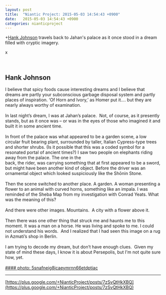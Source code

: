```yaml
---
layout: post
title:  "Niantic Project: 2015-05-03 14:54:43 +0900"
date:   2015-05-03 14:54:43 +0900
categories: nianticproject
---
```

+[Hank Johnson](https://plus.google.com/117792105926525258257 "") travels back to Jahan's palace as it once stood in a dream filled with cryptic imagery.

x<div class="shared"><br /><h2>Hank Johnson</h2>I believe that spicy foods cause interesting dreams and I believe that dreams are partly your subconscious garbage disposal system and partly places of inspiration. ‘Of Horn and Ivory,’ as Homer put it.... but they are nearly always worthy of examination.  <br /><br />In last night’s dream, I was at Jahan’s palace.  Not, of course, as it presently stands, but as it once was – or was in the eyes of those who imagined it and built it in some ancient time.<br /><br />In front of the palace was what appeared to be a garden scene, a low circular fruit bearing plant, surrounded by taller, Italian Cypress-type trees and shorter shrubs. (Is it possible that this was a coded symbol for a resonated portal of ancient times?) I saw two people on elephants riding away from the palace. The one in the<br />back, the rider, was carrying something that at first appeared to be a sword, but might have been another kind of object. Before the driver was an ornamental object which looked suspiciously like the Shōnin Stone. <br /> <br />Then the scene switched to another place. A garden. A woman presenting a flower to an animal with curved horns, something like an impala. I was reminded of the Sheba Map from my investigation with Conrad Yeats. What was the meaning of this?<br /> <br />And there were other images. Mountains.  A city with a flower above it. <br /> <br />Then there was one other thing that struck me and haunts me to this moment. It was a man on a horse. He was living and spoke to me. I could not understand his words.  And I realized that I had seen this image on a rug in Azmati’s shop in Berlin.<br /> <br />I am trying to decode my dream, but don’t have enough clues.  Given my state of mind these days, I know it is about Persepolis, but I'm not quite sure how, yet.<br /><br /></div>
[#### photo: 5snafneig8jcaeymrnn66etdptiac](https://lh3.googleusercontent.com/-xMaaoaNdBYg/VUW1zDu6M4I/AAAAAAAACsw/g_55Qr15LPA/w800-h424/sheba.jpg "")
- - -
[https://plus.google.com/+NianticProject/posts/7zSvQtHkXBQ](https://plus.google.com/+NianticProject/posts/7zSvQtHkXBQ)
